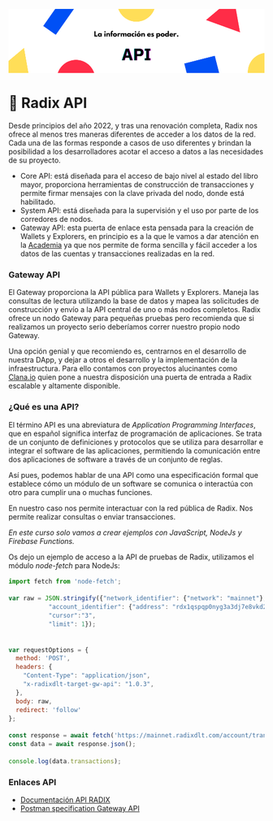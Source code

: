 ![Banner Api](./img/6.png)

# 🔑 Radix API
Desde principios del año 2022, y tras una renovación completa, Radix nos ofrece al menos tres maneras diferentes de acceder a los datos de la red. Cada una de las formas responde a casos de uso diferentes y brindan la posibilidad a los desarrolladores acotar el acceso a datos a las necesidades de su proyecto. 
- Core API: está diseñada para el acceso de bajo nivel al estado del libro mayor, proporciona herramientas de construcción de transacciones y permite firmar mensajes con la clave privada del nodo, donde está habilitado.
- System API: está diseñada para la supervisión y el uso por parte de los corredores de nodos.
- Gateway API: esta puerta de enlace esta pensada para la creación de Wallets y Explorers, en principio es a la que le vamos a dar atención en la [Academia](/src/academia/README.md) ya que nos permite de forma sencilla y fácil acceder a los datos de las cuentas y transacciones realizadas en la red.

### Gateway API
El Gateway proporciona la API pública para Wallets y Explorers. Maneja las consultas de lectura utilizando la base de datos y mapea las solicitudes de construcción y envío a la API central de uno o más nodos completos. Radix ofrece un nodo Gateway para pequeñas pruebas pero recomienda que si realizamos un proyecto serio deberíamos correr nuestro propio nodo Gateway.

Una opción genial y que recomiendo es, centrarnos en el desarrollo de nuestra DApp, y dejar a otros el desarrollo y la implementación de la infraestructura. Para ello contamos con proyectos alucinantes como [Clana.io](https://clana.io/) quien pone a nuestra disposición una puerta de entrada a Radix escalable y altamente disponible. 

### ¿Qué es una API?
El término API es una abreviatura de *Application Programming Interfaces*, que en español significa interfaz de programación de aplicaciones. Se trata de un conjunto de definiciones y protocolos que se utiliza para desarrollar e integrar el software de las aplicaciones, permitiendo la comunicación entre dos aplicaciones de software a través de un conjunto de reglas.

Así pues, podemos hablar de una API como una especificación formal que establece cómo un módulo de un software se comunica o interactúa con otro para cumplir una o muchas funciones.

En nuestro caso nos permite interactuar con la red pública de Radix. Nos permite realizar consultas o enviar transacciones. 

*En este curso solo vamos a crear ejemplos con JavaScript, NodeJs y Firebase Functions.*

Os dejo un ejemplo de acceso a la API de pruebas de Radix, utilizamos el módulo *node-fetch* para NodeJs:

```javascript
import fetch from 'node-fetch';

var raw = JSON.stringify({"network_identifier": {"network": "mainnet"},
           "account_identifier": {"address": "rdx1qspqp0nyg3a3dj7e8vkd2ecxrgnrgvsl4d72efx2a4jwavfn995652c7f6uqy"},
           "cursor":"3",
           "limit": 1});


var requestOptions = {
  method: 'POST',
  headers: {
    "Content-Type": "application/json",
    "x-radixdlt-target-gw-api": "1.0.3",
  },
  body: raw,
  redirect: 'follow'
};

const response = await fetch('https://mainnet.radixdlt.com/account/transactions', requestOptions);
const data = await response.json();

console.log(data.transactions);
```


### Enlaces API
- [Documentación API RADIX](https://docs.radixdlt.com/main/apis/introduction.html)
- [Postman specification Gateway API](https://documenter.getpostman.com/view/14449947/UVXnHaJf)
